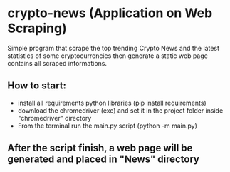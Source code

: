 # crypto-news (Application on Web Scraping)

Simple program that scrape the top trending Crypto News and the latest statistics of some cryptocurrencies then generate a static web page contains all scraped informations.

## How to start:
  - install all requirements python libraries (pip install requirements)
  - download the chromedriver (exe) and set it in the project folder inside "chromedriver" directory
  - From the terminal run the main.py script (python -m main.py)

## After the script finish, a web page will be generated and placed in "News" directory 
